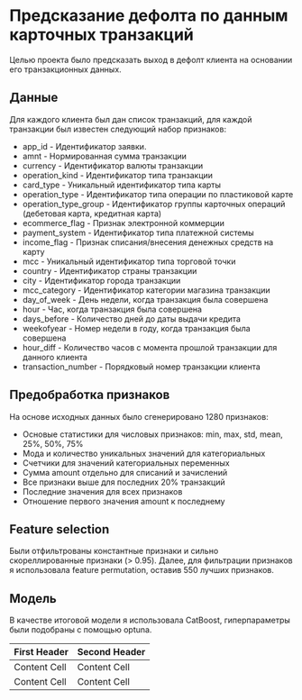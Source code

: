 # Предсказание дефолта по данным карточных транзакций
Целью проекта было предсказать выход в дефолт клиента на основании его транзакционных данных.

## Данные
Для каждого клиента был дан список транзакций, для каждой транзакции был известен следующий набор признаков:
- app_id - Идентификатор заявки.
- amnt - Нормированная сумма транзакции
- currency - Идентификатор валюты транзакции
- operation_kind - Идентификатор типа транзакции
- card_type - Уникальный идентификатор типа карты
- operation_type - Идентификатор типа операции по пластиковой карте
- operation_type_group - Идентификатор группы карточных операций (дебетовая карта, кредитная карта)
- ecommerce_flag - Признак электронной коммерции
- payment_system - Идентификатор типа платежной системы
- income_flag - Признак списания/внесения денежных средств на карту
- mcc - Уникальный идентификатор типа торговой точки
- country - Идентификатор страны транзакции
- city - Идентификатор города транзакции
- mcc_category - Идентификатор категории магазина транзакции
- day_of_week - День недели, когда транзакция была совершена
- hour - Час, когда транзакция была совершена
- days_before - Количество дней до даты выдачи кредита
- weekofyear - Номер недели в году, когда транзакция была совершена
- hour_diff - Количество часов с момента прошлой транзакции для данного клиента
- transaction_number - Порядковый номер транзакции клиента

## Предобработка признаков
На основе исходных данных было сгенерировано 1280 признаков:
- Основые статистики для числовых признаков: min, max, std, mean, 25%, 50%, 75%
- Мода и количество уникальных значений для категориальных
- Счетчики для значений категориальных переменных
- Сумма amount отдельно для списаний и зачислений
- Все признаки выше для последних 20% транзакций
- Последние значения для всех признаков
- Отношение первого значения amount к последнему 

## Feature selection
Были отфильтрованы константные признаки и сильно скореллированные признаки (> 0.95). Далее, для фильтрации признаков я использовала feature permutation, оставив 550 лучших признаков. 

## Модель
В качестве итоговой модели я использовала CatBoost, гиперпараметры были подобраны с помощью optuna. 

| First Header  | Second Header |
| ------------- | ------------- |
| Content Cell  | Content Cell  |
| Content Cell  | Content Cell  |

